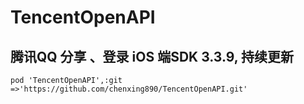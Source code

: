 # TencentOpenAPI

## 腾讯QQ 分享 、登录 iOS 端SDK 3.3.9, 持续更新


```pod 'TencentOpenAPI',:git =>'https://github.com/chenxing890/TencentOpenAPI.git'```






